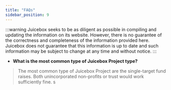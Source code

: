 ```yaml
---
title: "FAQs"
sidebar_position: 9
---
```


:::warning
Juicebox seeks to be as diligent as possible in compiling and updating the information on its website. However, there is no guarantee of the correctness and completeness of the information provided here. Juicebox does not guarantee that this information is up to date and such information may be subject to change at any time and without notice.
:::

-   **What is the most common type of Juicebox Project type?**

> The most common type of Juicebox Project are the single-target fund raises. Both unincorporated non-profits or trust would work sufficiently fine.
s